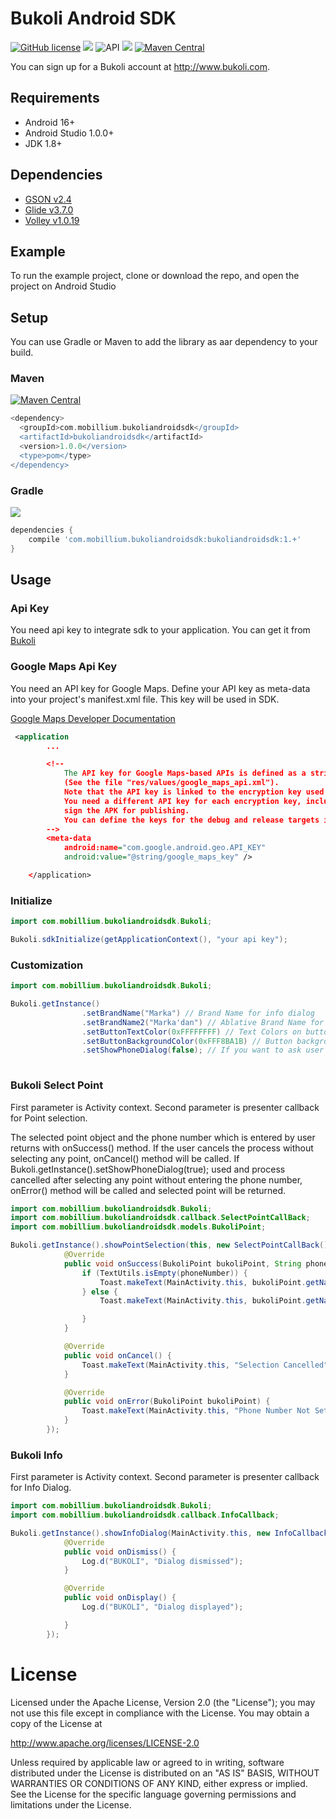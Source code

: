 # Bukoli Android SDK

[![GitHub license](https://img.shields.io/github/license/dcendents/android-maven-gradle-plugin.svg)](http://www.apache.org/licenses/LICENSE-2.0.html)
![](https://img.shields.io/badge/platform-android-green.svg)
![API](https://img.shields.io/badge/API-16%2B-brightgreen.svg?style=flat)
![](https://img.shields.io/badge/Gradle-v2.2.1-red.svg)
[![Maven Central](https://img.shields.io/maven-central/v/com.github.dcendents/android-maven-gradle-plugin.svg)](http://search.maven.org/#search%7Cga%7C1%7Ca%3A%22android-maven-gradle-plugin%22)


You can sign up for a Bukoli account at http://www.bukoli.com.

## Requirements

- Android  16+
- Android Studio 1.0.0+
- JDK 1.8+

## Dependencies

- [GSON v2.4](https://github.com/google/gson)
- [Glide v3.7.0](https://github.com/bumptech/glide)
- [Volley v1.0.19](https://developer.android.com/training/volley/index.html)

## Example

To run the example project, clone or download the repo, and open the project on Android Studio

## Setup
You can use Gradle or Maven to add the library as aar dependency to your build.
### Maven
[![Maven Central](https://img.shields.io/maven-central/v/com.github.dcendents/android-maven-gradle-plugin.svg)](http://search.maven.org/#search%7Cga%7C1%7Ca%3A%22android-maven-gradle-plugin%22)
```groovy
<dependency>
  <groupId>com.mobillium.bukoliandroidsdk</groupId>
  <artifactId>bukoliandroidsdk</artifactId>
  <version>1.0.0</version>
  <type>pom</type>
</dependency>
```

### Gradle
![](https://img.shields.io/badge/Gradle-v2.2.1-red.svg)
```groovy
dependencies {
    compile 'com.mobillium.bukoliandroidsdk:bukoliandroidsdk:1.+'
}
```

## Usage


### Api Key

You need api key to integrate sdk to your application. You can get it from [Bukoli](http://www.bukoli.com)


### Google Maps Api Key

You need an API key for Google Maps. Define your API key as meta-data into your project's manifest.xml file. This key will be used in SDK.

 [Google Maps Developer Documentation](https://developers.google.com/maps/documentation/android-api/)
```xml
 <application
        ...

        <!--
            The API key for Google Maps-based APIs is defined as a string resource.
            (See the file "res/values/google_maps_api.xml").
            Note that the API key is linked to the encryption key used to sign the APK.
            You need a different API key for each encryption key, including the release key that is used to
            sign the APK for publishing.
            You can define the keys for the debug and release targets in src/debug/ and src/release/.
        -->
        <meta-data
            android:name="com.google.android.geo.API_KEY"
            android:value="@string/google_maps_key" />

    </application>
```

### Initialize

```java
import com.mobillium.bukoliandroidsdk.Bukoli;

Bukoli.sdkInitialize(getApplicationContext(), "your api key");
```

### Customization

```java
import com.mobillium.bukoliandroidsdk.Bukoli;

Bukoli.getInstance()
                .setBrandName("Marka") // Brand Name for info dialog
                .setBrandName2("Marka'dan") // Ablative Brand Name for info dialog
                .setButtonTextColor(0xFFFFFFFF) // Text Colors on button
                .setButtonBackgroundColor(0xFFF8BA1B) // Button background color
                .setShowPhoneDialog(false); // If you want to ask user phone number for Bukoli point
                
```

### Bukoli Select Point

First parameter is Activity context.
Second parameter is presenter callback for Point selection.

The selected point object and the phone number which is entered by user returns with onSuccess() method.
If the user cancels the process without selecting any point, onCancel() method will be called.
If Bukoli.getInstance().setShowPhoneDialog(true); used and process cancelled after selecting any point without entering the phone number, onError() method will be called and selected point will be returned.

```java
import com.mobillium.bukoliandroidsdk.Bukoli;
import com.mobillium.bukoliandroidsdk.callback.SelectPointCallBack;
import com.mobillium.bukoliandroidsdk.models.BukoliPoint;

Bukoli.getInstance().showPointSelection(this, new SelectPointCallBack() {
            @Override
            public void onSuccess(BukoliPoint bukoliPoint, String phoneNumber) {
                if (TextUtils.isEmpty(phoneNumber)) {
                    Toast.makeText(MainActivity.this, bukoliPoint.getName(), Toast.LENGTH_SHORT).show();
                } else {
                    Toast.makeText(MainActivity.this, bukoliPoint.getName() + "  " + phoneNumber, Toast.LENGTH_SHORT).show();

                }
            }

            @Override
            public void onCancel() {
                Toast.makeText(MainActivity.this, "Selection Cancelled", Toast.LENGTH_SHORT).show();
            }

            @Override
            public void onError(BukoliPoint bukoliPoint) {
                Toast.makeText(MainActivity.this, "Phone Number Not Set", Toast.LENGTH_SHORT).show();
            }
        });
```

### Bukoli Info

First parameter is Activity context.
Second parameter is presenter callback for Info Dialog.

```java
import com.mobillium.bukoliandroidsdk.Bukoli;
import com.mobillium.bukoliandroidsdk.callback.InfoCallback;

Bukoli.getInstance().showInfoDialog(MainActivity.this, new InfoCallback() {
            @Override
            public void onDismiss() {
                Log.d("BUKOLI", "Dialog dismissed");
            }

            @Override
            public void onDisplay() {
                Log.d("BUKOLI", "Dialog displayed");

            }
        });
```


License
====================

Licensed under the Apache License, Version 2.0 (the "License");
you may not use this file except in compliance with the License.
You may obtain a copy of the License at

   http://www.apache.org/licenses/LICENSE-2.0

Unless required by applicable law or agreed to in writing, software
distributed under the License is distributed on an "AS IS" BASIS,
WITHOUT WARRANTIES OR CONDITIONS OF ANY KIND, either express or implied.
See the License for the specific language governing permissions and
limitations under the License.